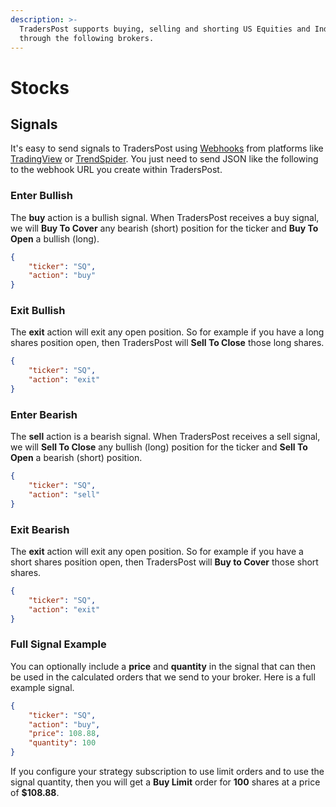 ```yaml
---
description: >-
  TradersPost supports buying, selling and shorting US Equities and Index ETFs
  through the following brokers.
---
```


# Stocks

## Signals

It's easy to send signals to TradersPost using [Webhooks](../webhooks.md) from platforms like [TradingView](../tradingview.md) or [TrendSpider](../trend-spider.md). You just need to send JSON like the following to the webhook URL you create within TradersPost.

### Enter Bullish

The **buy** action is a bullish signal. When TradersPost receives a buy signal, we will **Buy To Cover** any bearish (short) position for the ticker and **Buy To Open** a bullish (long).

```json
{
    "ticker": "SQ",
    "action": "buy"
}
```

### Exit Bullish

The **exit** action will exit any open position. So for example if you have a long shares position open, then TradersPost will **Sell To Close** those long shares.

```json
{
    "ticker": "SQ",
    "action": "exit"
}
```

### Enter Bearish

The **sell** action is a bearish signal. When TradersPost receives a sell signal, we will **Sell To Close** any bullish (long) position for the ticker and **Sell To Open** a bearish (short) position.

```json
{
    "ticker": "SQ",
    "action": "sell"
}
```

### Exit Bearish

The **exit** action will exit any open position. So for example if you have a short shares position open, then TradersPost will **Buy to Cover** those short shares.

```json
{
    "ticker": "SQ",
    "action": "exit"
}
```

### Full Signal Example

You can optionally include a **price** and **quantity** in the signal that can then be used in the calculated orders that we send to your broker. Here is a full example signal.

```json
{
    "ticker": "SQ",
    "action": "buy",
    "price": 108.88,
    "quantity": 100
}
```

If you configure your strategy subscription to use limit orders and to use the signal quantity, then you will get a **Buy Limit** order for **100** shares at a price of **$108.88**.
